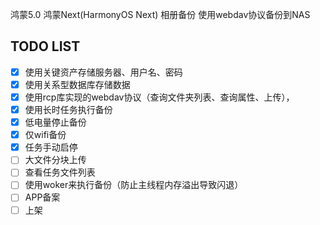 鸿蒙5.0 鸿蒙Next(HarmonyOS Next) 相册备份 使用webdav协议备份到NAS
## TODO LIST
- [x] 使用关键资产存储服务器、用户名、密码
- [x] 使用关系型数据库存储数据
- [x] 使用rcp库实现的webdav协议（查询文件夹列表、查询属性、上传），
- [x] 使用长时任务执行备份
- [x] 低电量停止备份
- [x] 仅wifi备份
- [x] 任务手动启停
- [ ] 大文件分块上传
- [ ] 查看任务文件列表
- [ ] 使用woker来执行备份（防止主线程内存溢出导致闪退）
- [ ] APP备案
- [ ] 上架